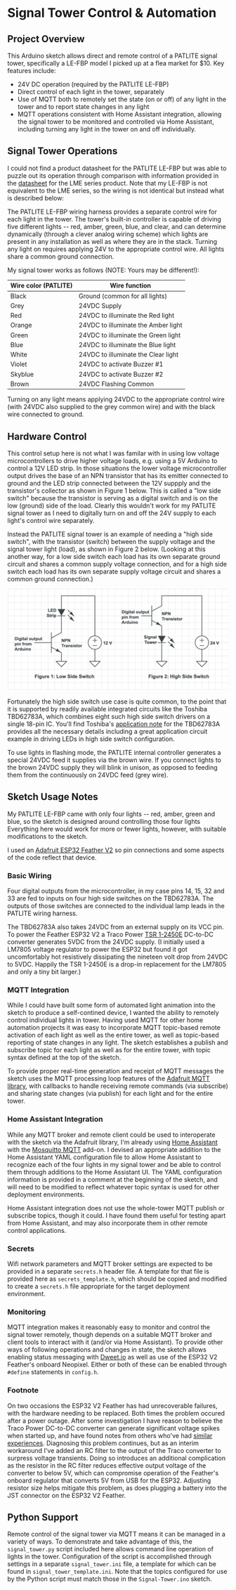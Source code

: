 # Signal Tower Control & Automation

## Project Overview

This Arduino sketch allows direct and remote control of a PATLITE signal tower, specifically a LE-FBP model I picked up at a flea market for $10.  Key features include:
- 24V DC operation (required by the PATLITE LE-FBP)
- Direct control of each light in the tower, separately
- Use of MQTT both to remotely set the state (on or off) of any light in the tower and to report state changes in any light
- MQTT operations consistent with Home Assistant integration, allowing the signal tower to be monitored and controlled via Home Assistant, including turning any light in the tower on and off individually. 


## Signal Tower Operations
I could not find a product datasheet for the PATLITE LE-FBP but was able to puzzle out its operation through comparison with information provided in the [datasheet](https://www.patlite.com/support/enddata/catalog/lme-cat-en.pdf) for the LME series product.  Note that my LE-FBP is not equivalent to the LME series, so the wiring is not identical but instead what is described below:

The PATLITE LE-FBP wiring harness provides a separate control wire for each light in the tower.  The tower's built-in controller is capable of driving five different lights -- red, amber, green, blue, and clear, and can determine dynamically (through a clever analog wiring scheme) which lights are present in any installation as well as where they are in the stack.  Turning any light on requires applying 24V to the appropriate control wire. All lights share a common ground connection.

My signal tower works as follows (NOTE: Yours may be different!):

| Wire color (PATLITE) | Wire function |
| ---------- | ---------- |
| Black | Ground (common for all lights) |
| Grey | 24VDC Supply |
| Red | 24VDC to illuminate the Red light |
| Orange | 24VDC to illuminate the Amber light |
| Green | 24VDC to illuminate the Green light |
| Blue | 24VDC to illuminate the Blue light |
| White | 24VDC to illuminate the Clear light |
| Violet | 24VDC to activate Buzzer #1 |
| Skyblue | 24VDC to activate Buzzer #2 |
| Brown | 24VDC Flashing Common |

Turning on any light means applying 24VDC to the appropriate control wire (with 24VDC also supplied to the grey common wire) and with the black wire connected to ground.


## Hardware Control

This control setup here is not what I was familar with in using low voltage microcontrollers to drive higher voltage loads, e.g. using a 5V Arduino to control a 12V LED strip.  In those situations the lower voltage microcontroller output drives the base of an NPN transistor that has its emitter connected to ground and the LED strip connected between the 12V suppply and the transistor's collector as shown in Figure 1 below.  This is called a "low side switch" because the transistor is serving as a digital switch and is on the low (ground) side of the load.  Clearly this wouldn't work for my PATLITE signal tower as I need to digitally turn on and off the 24V supply to each light's control wire separately.

Instead the PATLITE signal tower is an example of needing a "high side switch", with the  transistor (switch) between the supply voltage and the signal tower light (load), as shown in Figure 2 below.
(Looking at this another way, for a low side switch each load has its own separate ground circuit and shares a common supply voltage connection, and for a high side switch each load has its own separate supply voltage circuit and shares a common ground connection.)

![Low Side and High Side Switches](./low_high_side_switches.png)

Fortunately the high side switch use case is quite common, to the point that it is supported by readily available integrated circuits like the Toshiba TBD62783A, which combines eight such high side switch drivers on a single 18-pin IC.  You'll find Toshiba's [application note](https://toshiba.semicon-storage.com/info/TBD62783APG_application_note_en_20160516_AKX00417.pdf?did=35900&prodName=TBD62783APG) for the TBD62783A provides all the necessary details including a great application circuit example in driving LEDs in high side switch configuration.

To use lights in flashing mode, the PATLITE internal controller generates a special 24VDC feed it supplies via  the brown wire. If you connect lights to the brown 24VDC supply they will blink in unison, as opposed to feeding them from the continuously on 24VDC feed (grey wire).


## Sketch Usage Notes

My PATLITE LE-FBP came with only four lights -- red, amber, green and blue, so the sketch is designed around controlling those four lights  Everything here would work for more or fewer lights, however, with suitable modifications to the sketch.

I used an [Adafruit ESP32 Feather V2](https://www.adafruit.com/product/5400) so pin connections and some aspects of the code reflect that device.

### Basic Wiring

Four digital outputs from the microcontroller, in my case pins 14, 15, 32 and 33 are fed to inputs on four high side switches on the TBD62783A. The outputs of those switches are connected to the individual lamp leads in the PATLITE wiring harness.

The TBD62783A also takes 24VDC from an external supply on its VCC pin.  To power the Feather ESP32 V2 a Traco Power [TSR 1-2450E](https://www.tracopower.com/model/tsr-1-2450e) DC-to-DC converter generates 5VDC from the 24VDC supply.  (I initially used a LM7805 voltage regulator to power the ESP32 but found it got uncomfortably hot resistively dissipating the nineteen volt drop from 24VDC to 5VDC. Happily the TSR 1-2450E is a drop-in replacement for the LM7805 and only a tiny bit larger.)

### MQTT Integration

While I could have built some form of automated light animation into the sketch to produce a self-contined device, I wanted the ability to remotely control individual lights in tower.  Having used MQTT for other home automation projects it was easy to incorporate MQTT topic-based remote activation of each light as well as the entire tower, as well as topic-based reporting of state changes in any light.  The sketch establishes a publish and subscribe topic for each light as well as for the entire tower, with topic syntax defined at the top of the sketch.

To provide proper real-time generation and receipt of MQTT messages the sketch uses the MQTT processing loop features of the [Adafruit MQTT library](https://github.com/adafruit/Adafruit_MQTT_Library), with callbacks to handle receiving remote commands (via subscribe) and sharing state changes (via publish) for each light and for the entire tower.

### Home Assistant Integration

While any MQTT broker and remote client could be used to interoperate with the sketch via the Adafruit library, I'm already using [Home Assistant](https://www.home-assistant.io/) with the [Mosquitto MQTT](https://mosquitto.org/) add-on.  I devised an appropriate addition to the Home Assistant YAML configuration file to allow Home Assistant to recognize each of the four lights in my signal tower and be able to control them through additions to the Home Assistant UI.  The YAML configuration information is provided in a comment at the beginning of the sketch, and will need to be modified to reflect whatever topic syntax is used for other deployment environments.

Home Assistant integration does not use the whole-tower MQTT publish or subscribe topics, though it could. I have found them useful for testing apart from Home Assistant, and may also incorporate them in other remote control applications.

### Secrets

Wifi network parameters and MQTT broker settings are expected to be provided in a separate `secrets.h` header file.  A template for that file is provided here as `secrets_template.h`, which should be copied and modified to create a `secrets.h` file appropriate for the target deployment environment.

### Monitoring

MQTT integration makes it reasonably easy to monitor and control the signal tower remotely, though depends on a suitable MQTT broker and client tools to interact with it (and/or via Home Assistant).  To provide other ways of following operations and changes in state, the sketch allows enabling status messaging with [Dweet.io](https://dweet.io) as well as use of the ESP32 V2 Feather's onboard Neopixel.  Either or both of these can be enabled through `#define` statements in `config.h`.

### Footnote
On two occasions the ESP32 V2 Feather has had unrecoverable failures, with the hardware needing to be replaced.  Both times the problem occured after a power outage.  After some investigation I have reason to believe the Traco Power DC-to-DC converter can generate significant voltage spikes when started up, and have found notes from others who've had [similar experiences](https://electronics.stackexchange.com/questions/645169/how-to-eliminate-3-3v-regulator-output-spiking).  Diagnosing this problem continues, but as an interim workaround I've added an RC filter to the output of the Traco converter to surpress voltage transients.  Doing so introduces an additional complication as the resistor in the RC filter reduces effective output voltage of the converter to below 5V, which can compromise operation of the Feather's onboard regulator that converts 5V from USB for the ESP32. Adjusting resistor size helps mitigate this problem, as does plugging a battery into the JST connector on the ESP32 V2 Feather.

## Python Support
Remote control of the signal tower via MQTT means it can be managed in a variety of ways. To demonstrate and take advantage of this, the `signal_tower.py` script included here allows command line operation of lights in the tower.  Configuration of the script is accomplished through settings in a separate `signal_tower.ini` file, a template for which can be found in `signal_tower_template.ini`.  Note that the topics configured for use by the Python script must match those in the `Signal-Tower.ino` sketch.



